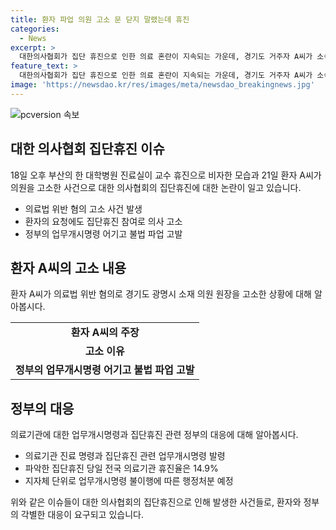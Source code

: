 ```yaml
---
title: 환자 파업 의원 고소 문 닫지 말랬는데 휴진
categories:
  - News
excerpt: >
  대한의사협회가 집단 휴진으로 인한 의료 혼란이 지속되는 가운데, 경기도 거주자 A씨가 소속 의사에게 의료법 위반으로 고소장을 제출했다. A씨는 부산 대학병원에서의 집단휴진으로 진료를 받지 못해 난간 이식 수술을 받은 가족을 돌본 경과인데, A씨는 의사의 행동에 분노를 토로했다. 정부는 진료 명령과 휴진 신고 명령을 내린 데 이어, 업무개시명령을 내리며 현장조사와 행정처분을 예고했다.
feature_text: >
  대한의사협회가 집단 휴진으로 인한 의료 혼란이 지속되는 가운데, 경기도 거주자 A씨가 소속 의사에게 의료법 위반으로 고소장을 제출했다. A씨는 부산 대학병원에서의 집단휴진으로 진료를 받지 못해 난간 이식 수술을 받은 가족을 돌본 경과인데, A씨는 의사의 행동에 분노를 토로했다. 정부는 진료 명령과 휴진 신고 명령을 내린 데 이어, 업무개시명령을 내리며 현장조사와 행정처분을 예고했다.
image: 'https://newsdao.kr/res/images/meta/newsdao_breakingnews.jpg'
---
```


<p><img src="https://newsdao.kr/res/images/meta/newsdao_breakingnews.jpg" alt="pcversion 속보" /></p>

<h2 data-ke-size="size26">대한 의사협회 집단휴진 이슈</h2>

<p data-ke-size="size16">18일 오후 부산의 한 대학병원 진료실이 교수 휴진으로 비자한 모습과 21일 환자 A씨가 의원을 고소한 사건으로 대한 의사협회의 집단휴진에 대한 논란이 일고 있습니다.</p>

<ul>
    <li>의료법 위반 혐의 고소 사건 발생</li>
    <li>환자의 요청에도 집단휴진 참여로 의사 고소</li>
    <li>정부의 업무개시명령 어기고 불법 파업 고발</li>
</ul>

<h2 data-ke-size="size26">환자 A씨의 고소 내용</h2>

<p data-ke-size="size16">환자 A씨가 의료법 위반 혐의로 경기도 광명시 소재 의원 원장을 고소한 상황에 대해 알아봅시다.</p>

<table>
    <tr>
        <td style="text-align: center; height: 17px;"><b>환자 A씨의 주장</b></td>
    </tr>
    <tr>
        <td style="text-align: center; height: 17px;"><b>고소 이유</b></td>
    </tr>
    <tr>
        <td style="text-align: center; height: 17px;"><b>정부의 업무개시명령 어기고 불법 파업 고발</b></td>
    </tr>
</table>

<h2 data-ke-size="size26">정부의 대응</h2>

<p data-ke-size="size16">의료기관에 대한 업무개시명령과 집단휴진 관련 정부의 대응에 대해 알아봅시다.</p>

<ul>
    <li>의료기관 진료 명령과 집단휴진 관련 업무개시명령 발령</li>
    <li>파악한 집단휴진 당일 전국 의료기관 휴진율은 14.9%</li>
    <li>지자체 단위로 업무개시명령 불이행에 따른 행정처분 예정</li>
</ul>

<p>위와 같은 이슈들이 대한 의사협회의 집단휴진으로 인해 발생한 사건들로, 환자와 정부의 각별한 대응이 요구되고 있습니다.</p>

